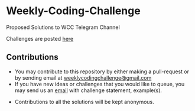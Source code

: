 # Weekly-Coding-Challenge
Proposed Solutions to WCC Telegram Channel

Challenges are posted [here](https://t.me/weeklychallange)

## Contributions
- You may contribute to this repository by either making a pull-request or by sending email at weeklycodingchallenge@gmail.com
- If you have new ideas or challenges that you would like to queue, you may send us an [email](weeklycodingchallenge@gmail.com) with challenge statement, example(s).

* Contributions to all the solutions will be kept anonymous.
